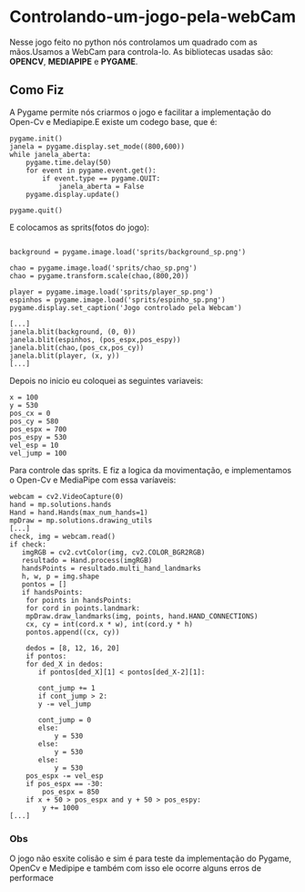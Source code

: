 # Controlando-um-jogo-pela-webCam
Nesse jogo feito no python nós controlamos um quadrado com as mãos.Usamos a WebCam para controla-lo.
As bibliotecas usadas são: **OPENCV**, **MEDIAPIPE** e **PYGAME**.

## Como Fiz

A Pygame permite nós criarmos o jogo e facilitar a implementação do Open-Cv e Mediapipe.E existe um codego base, que é:

````commandline
pygame.init()
janela = pygame.display.set_mode((800,600))
while janela_aberta:
    pygame.time.delay(50)
    for event in pygame.event.get():
        if event.type == pygame.QUIT:
            janela_aberta = False
    pygame.display.update()

pygame.quit()
````
E colocamos as sprits(fotos do jogo):

````commandline

background = pygame.image.load('sprits/background_sp.png')

chao = pygame.image.load('sprits/chao_sp.png')
chao = pygame.transform.scale(chao,(800,20))

player = pygame.image.load('sprits/player_sp.png')
espinhos = pygame.image.load('sprits/espinho_sp.png')
pygame.display.set_caption('Jogo controlado pela Webcam')

[...]
janela.blit(background, (0, 0))
janela.blit(espinhos, (pos_espx,pos_espy))
janela.blit(chao,(pos_cx,pos_cy))
janela.blit(player, (x, y))
[...]

````
Depois no inicio eu coloquei as seguintes variaveis:
````commandline
x = 100
y = 530
pos_cx = 0
pos_cy = 580
pos_espx = 700
pos_espy = 530
vel_esp = 10
vel_jump = 100
````
Para controle das sprits.
E fiz a logica da movimentação, e implementamos o Open-Cv e MediaPipe com essa varíaveis:
````commandline
webcam = cv2.VideoCapture(0)
hand = mp.solutions.hands
Hand = hand.Hands(max_num_hands=1)
mpDraw = mp.solutions.drawing_utils
[...]
check, img = webcam.read()
if check:
   imgRGB = cv2.cvtColor(img, cv2.COLOR_BGR2RGB)
   resultado = Hand.process(imgRGB)
   handsPoints = resultado.multi_hand_landmarks
   h, w, p = img.shape
   pontos = []
   if handsPoints:
    for points in handsPoints:
    for cord in points.landmark:
    mpDraw.draw_landmarks(img, points, hand.HAND_CONNECTIONS)
    cx, cy = int(cord.x * w), int(cord.y * h)
    pontos.append((cx, cy))

    dedos = [8, 12, 16, 20]
    if pontos:
    for ded_X in dedos:
       if pontos[ded_X][1] < pontos[ded_X-2][1]:

       cont_jump += 1
       if cont_jump > 2:
       y -= vel_jump

       cont_jump = 0
       else:
           y = 530
       else:
           y = 530
       else:
           y = 530
    pos_espx -= vel_esp
    if pos_espx == -30:
        pos_espx = 850
    if x + 50 > pos_espx and y + 50 > pos_espy:
        y += 1000
[...]
````

### Obs
O jogo não esxite colisão e sim é para teste da implementação do Pygame, OpenCv e Medipipe e também com isso ele ocorre alguns erros de performace